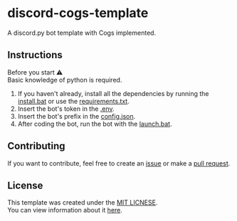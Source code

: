 # discord-cogs-template
A discord.py bot template with Cogs implemented.

## Instructions
Before you start ⚠
<br>
Basic knowledge of python is required.

1. If you haven't already, install all the dependencies by running the [install.bat](./src/install.bat) or use the [requirements.txt](./requirements.txt).
2. Insert the bot's token in the [.env](./src/configuration/.env).
3. Insert the bot's prefix in the [config.json](./src/configuration/config.json).
4. After coding the bot, run the bot with the [launch.bat](./src/launch.bat).

## Contributing
If you want to contribute, feel free to create an [issue](https://github.com/cens6r/discord-cogs-template/issues) or make a [pull request](https://github.com/cens6r/discord-cogs-template/pulls).

## License
This template was created under the [MIT LICNESE](./LICENSE).
<br>
You can view information about it [here](https://opensource.org/licenses/MIT).
